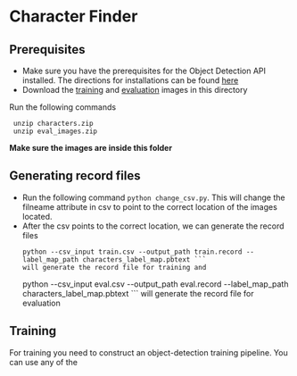 # Character Finder

## Prerequisites 
* Make sure you have the prerequisites for the Object Detection API installed. The directions for installations can be found [here](https://github.com/tensorflow/models/blob/master/research/object_detection/g3doc/installation.md)
* Download the [training](https://www.dropbox.com/s/linj0vexpsfgju3/characters.zip?dl=1) and [evaluation](https://www.dropbox.com/s/057f3o1zsyd8k26/eval_images.zip?dl=1) images in this directory

Run the  following commands 
```
 unzip characters.zip
 unzip eval_images.zip
```
**Make sure the images are inside this folder** 

## Generating record files
* Run the following command 
` python change_csv.py `.
This will change the filneame attribute in csv to point to the correct location of the images located.
* After the csv points to the correct location, we can generate the record files
	```
	python --csv_input train.csv --output_path train.record --label_map_path characters_label_map.pbtext ``` 
	will generate the record file for training and
	``` 
	python --csv_input eval.csv --output_path eval.record --label_map_path characters_label_map.pbtext ``` 
	will generate the record file for evaluation

## Training
For training you need to construct an object-detection training pipeline. You can use any of the  
